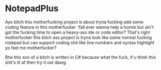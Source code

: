 # NotepadPlus
Ayo bitch this motherfucking project is about tryna fucking add some coding feature in this motherfucker. Yall ever wanna help a homie but ain't got the fucking time to open a heavy-ass ide or code editor? That's right motherfucker this bitch ass project is tryna look like some normal fucking notepad but can support coding shit like line numbers and syntax highlight yo feel me motherfucker?

Btw this son of a bitch is written in C# because what the fuck, if u think this shit's lit af then try it out dawg.
